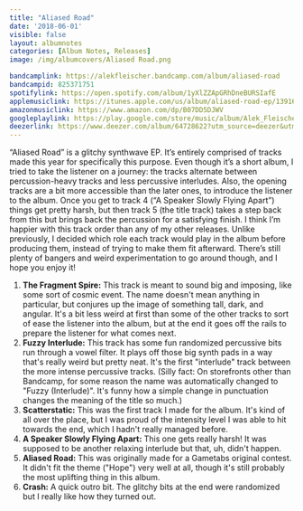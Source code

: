 ```yaml
---
title: "Aliased Road"
date: '2018-06-01'
visible: false
layout: albumnotes
categories: [Album Notes, Releases]
image: /img/albumcovers/Aliased Road.png

bandcamplink: https://alekfleischer.bandcamp.com/album/aliased-road
bandcampid: 825371751
spotifylink: https://open.spotify.com/album/1yXlZZApGRhDneBURSIafE
applemusiclink: https://itunes.apple.com/us/album/aliased-road-ep/1391643822
amazonmusiclink: https://www.amazon.com/dp/B07DD5DJWV
googleplaylink: https://play.google.com/store/music/album/Alek_Fleischer_Aliased_Road?id=Bf6g7vyx2l5ujwmctvvxu5f7pq4
deezerlink: https://www.deezer.com/album/64728622?utm_source=deezer&utm_content=album-64728622&utm_term=0_1528370142&utm_medium=web
---
```

“Aliased Road” is a glitchy synthwave EP. It’s entirely comprised of tracks made this year for specifically this purpose. Even though it’s a short album, I tried to take the listener on a journey: the tracks alternate between percussion-heavy tracks and less percussive interludes. Also, the opening tracks are a bit more accessible than the later ones, to introduce the listener to the album. Once you get to track 4 (“A Speaker Slowly Flying Apart”) things get pretty harsh, but then track 5 (the title track) takes a step back from this but brings back the percussion for a satisfying finish. I think I’m happier with this track order than any of my other releases. Unlike previously, I decided which role each track would play in the album before producing them, instead of trying to make them fit afterward. There’s still plenty of bangers and weird experimentation to go around though, and I hope you enjoy it!

1. **The Fragment Spire:** This track is meant to sound big and imposing, like some sort of cosmic event. The name doesn't mean anything in particular, but conjures up the image of something tall, dark, and angular. It's a bit less weird at first than some of the other tracks to sort of ease the listener into the album, but at the end it goes off the rails to prepare the listener for what comes next.
2. **Fuzzy Interlude:** This track has some fun randomized percussive bits run through a vowel filter. It plays off those big synth pads in a way that's really weird but pretty neat. It's the first "interlude" track between the more intense percussive tracks. (Silly fact: On storefronts other than Bandcamp, for some reason the name was automatically changed to "Fuzzy (Interlude)". It's funny how a simple change in punctuation changes the meaning of the title so much.)
3. **Scatterstatic:** This was the first track I made for the album. It's kind of all over the place, but I was proud of the intensity level I was able to hit towards the end, which I hadn't really managed before.
4. **A Speaker Slowly Flying Apart:** This one gets really harsh! It was supposed to be another relaxing interlude but that, uh, didn't happen.
5. **Aliased Road:** This was originally made for a Gametabs original contest. It didn't fit the theme ("Hope") very well at all, though it's still probably the most uplifting thing in this album.
6. **Crash:** A quick outro bit. The glitchy bits at the end were randomized but I really like how they turned out.
